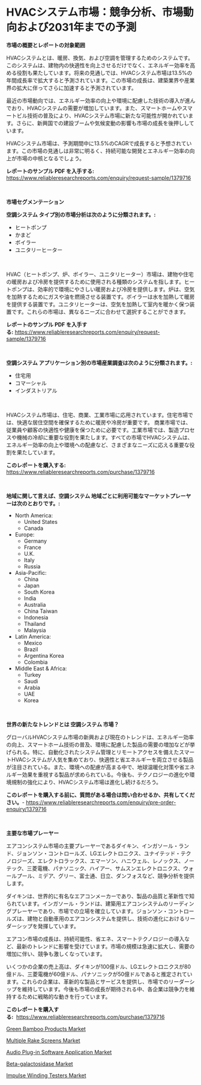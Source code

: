 <p><h1>HVACシステム市場：競争分析、市場動向および2031年までの予測</h1></p><p><strong>市場の概要とレポートの対象範囲</strong></p>
<p><p>HVACシステムとは、暖房、換気、および空調を管理するためのシステムです。このシステムは、建物内の快適性を向上させるだけでなく、エネルギー効率を高める役割も果たしています。将来の見通しでは、HVACシステム市場は13.5%の年間成長率で拡大すると予測されています。この市場の成長は、建築業界や産業界の拡大に伴ってさらに加速すると予測されています。</p><p>最近の市場動向では、エネルギー効率の向上や環境に配慮した技術の導入が進んでおり、HVACシステムの需要が増加しています。また、スマートホームやスマートビル技術の普及により、HVACシステム市場に新たな可能性が開かれています。さらに、新興国での建設ブームや気候変動の影響も市場の成長を後押ししています。</p><p>HVACシステム市場は、予測期間中に13.5%のCAGRで成長すると予想されています。この市場の見通しは非常に明るく、持続可能な開発とエネルギー効率の向上が市場の中核となるでしょう。</p></p>
<p><strong>レポートのサンプル PDF を入手する:</strong> <a href="https://www.reliableresearchreports.com/enquiry/request-sample/1379716">https://www.reliableresearchreports.com/enquiry/request-sample/1379716</a></p>
<p>&nbsp;</p>
<p><strong>市場セグメンテーション</strong></p>
<p><strong>空調システム タイプ別の市場分析は次のように分類されます。:</strong></p>
<p><ul><li>ヒートポンプ</li><li>かまど</li><li>ボイラー</li><li>ユニタリーヒーター</li></ul></p>
<p>&nbsp;</p>
<p><p>HVAC（ヒートポンプ、炉、ボイラー、ユニタリヒーター）市場は、建物や住宅の暖房および冷房を提供するために使用される種類のシステムを指します。ヒートポンプは、効率的で環境にやさしい暖房および冷房を提供します。炉は、空気を加熱するためにガスや油を燃焼させる装置です。ボイラーは水を加熱して暖房を提供する装置です。ユニタリヒーターは、空気を加熱して室内を暖かく保つ装置です。これらの市場は、異なるニーズに合わせて選択することができます。</p></p>
<p><strong>レポートのサンプル PDF を入手する:</strong>&nbsp;<a href="https://www.reliableresearchreports.com/enquiry/request-sample/1379716">https://www.reliableresearchreports.com/enquiry/request-sample/1379716</a></p>
<p>&nbsp;</p>
<p><strong> 空調システム アプリケーション別の市場産業調査は次のように分類されます。:</strong></p>
<p><ul><li>住宅用</li><li>コマーシャル</li><li>インダストリアル</li></ul></p>
<p>&nbsp;</p>
<p><p>HVACシステム市場は、住宅、商業、工業市場に応用されています。住宅市場では、快適な居住空間を確保するために暖房や冷房が重要です。 商業市場では、従業員や顧客の快適性や健康を保つために必要です。工業市場では、製造プロセスや機械の冷却に重要な役割を果たします。すべての市場でHVACシステムは、エネルギー効率の向上や環境への配慮など、さまざまなニーズに応える重要な役割を果たしています。</p></p>
<p><strong>このレポートを購入する:</strong>&nbsp; <a href="https://www.reliableresearchreports.com/purchase/1379716">https://www.reliableresearchreports.com/purchase/1379716</a></p>
<p>&nbsp;</p>
<p><strong>地域に関して言えば、空調システム 地域ごとに利用可能なマーケットプレーヤーは次のとおりです。:</strong></p>
<p><ul>
    <li>
        North America:
        <ul>
            <li>United States</li>
            <li>Canada</li>
        </ul>
    </li>
    <li>
        Europe:
        <ul>
            <li>Germany</li>
            <li>France</li>
            <li>U.K.</li>
            <li>Italy</li>
            <li>Russia</li>
        </ul>
    </li>
    <li>
        Asia-Pacific:
        <ul>
            <li>China</li>
            <li>Japan</li>
            <li>South Korea</li>
            <li>India</li>
            <li>Australia</li>
            <li>China Taiwan</li>
            <li>Indonesia</li>
            <li>Thailand</li>
            <li>Malaysia</li>
        </ul>
    </li>
    <li>
        Latin America:
        <ul>
            <li>Mexico</li>
            <li>Brazil</li>
            <li>Argentina Korea</li>
            <li>Colombia</li>
        </ul>
    </li>
    <li>
        Middle East & Africa:
        <ul>
            <li>Turkey</li>
            <li>Saudi</li>
            <li>Arabia</li>
            <li>UAE</li>
            <li>Korea</li>
        </ul>
    </li>
    </ul></p>
<p>&nbsp;</p>
<p><strong>世界の新たなトレンドとは 空調システム 市場？</strong></p>
<p><p>グローバルHVACシステム市場の新興および現在のトレンドは、エネルギー効率の向上、スマートホーム技術の普及、環境に配慮した製品の需要の増加などが挙げられる。特に、自動化されたシステム管理とリモートアクセスを備えたスマートHVACシステムが人気を集めており、快適性と省エネルギーを両立させる製品が注目されている。また、環境への配慮が高まる中で、地球温暖化対策や省エネルギー効果を重視する製品が求められている。今後も、テクノロジーの進化や環境規制の強化により、HVACシステム市場は進化し続けるだろう。</p></p>
<p><strong>このレポートを購入する前に、質問がある場合は問い合わせるか、共有してください。</strong>- <a href="https://www.reliableresearchreports.com/enquiry/pre-order-enquiry/1379716">https://www.reliableresearchreports.com/enquiry/pre-order-enquiry/1379716</a></p>
<p>&nbsp;</p>
<p><strong>主要な市場プレーヤー</strong></p>
<p><p>エアコンシステム市場の主要プレーヤーであるダイキン、インガソール・ランド、ジョンソン・コントロールズ、LGエレクトロニクス、ユナイテッド・テクノロジーズ、エレクトロラックス、エマーソン、ハニウェル、レノックス、ノーテック、三菱電機、パナソニック、ハイアー、サムスンエレクトロニクス、ウォールプール、ミデア、グリー、富士通、日立、ダンフォスなど、競争分析を提供します。 </p><p>ダイキンは、世界的に有名なエアコンメーカーであり、製品の品質と革新性で知られています。インガソール・ランドは、建築用エアコンシステムのリーディングプレーヤーであり、市場での立場を確立しています。ジョンソン・コントロールズは、建物と自動車用のエアコンシステムを提供し、技術の進化におけるリーダーシップを発揮しています。</p><p>エアコン市場の成長は、持続可能性、省エネ、スマートテクノロジーの導入など、最新のトレンドに影響を受けています。市場の規模は急速に拡大し、需要の増加に伴い、競争も激しくなっています。</p><p>いくつかの企業の売上高は、ダイキンが100億ドル、LGエレクトロニクスが80億ドル、三菱電機が60億ドル、パナソニックが50億ドルであると推定されています。これらの企業は、革新的な製品とサービスを提供し、市場でのリーダーシップを維持しています。今後も市場の成長が期待される中、各企業は競争力を維持するために戦略的な動きを行っています。</p></p>
<p><strong>このレポートを購入する:</strong>&nbsp;&nbsp;<a href="https://www.reliableresearchreports.com/purchase/1379716">https://www.reliableresearchreports.com/purchase/1379716</a></p>
<p><p><a href="https://view.publitas.com/reportprime-1/green-bamboo-products-market-size-market-share-and-global-market-analysis-report-2024-2031/">Green Bamboo Products Market</a></p><p><a href="https://github.com/Sarissaschmalingtr6fz2739/Market-Research-Report-List-1/blob/main/multiple-rake-screens-market.md">Multiple Rake Screens Market</a></p><p><a href="https://meowing-canidae-761.notion.site/Audio-Plug-in-Software-Application-Market-Challenges-Opportunities-and-Growth-Drivers-and-Major-M-70835085da59441081ec8b1cb6e27a15">Audio Plug-in Software Application Market</a></p><p><a href="https://sudsy-motorcycle-bbc.notion.site/Beta-galactosidase-Market-Share-Market-New-Trends-Analysis-Report-By-Type-By-Application-By-End--a7f2f33e3a794669a0151da5b6c5e34b">Beta-galactosidase Market</a></p><p><a href="https://view.publitas.com/reportprime-1/impulse-winding-testers-market-growth-market-trends-covid-19-impact-and-forecasts-for-period-from-2024-2031/">Impulse Winding Testers Market</a></p></p>